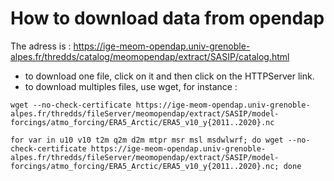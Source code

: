 # How to download data from opendap

The adress is : https://ige-meom-opendap.univ-grenoble-alpes.fr/thredds/catalog/meomopendap/extract/SASIP/catalog.html
  - to download one file, click on it and then click on the HTTPServer link.
  - to download multiples files, use wget, for instance :
  
```
wget --no-check-certificate https://ige-meom-opendap.univ-grenoble-alpes.fr/thredds/fileServer/meomopendap/extract/SASIP/model-forcings/atmo_forcing/ERA5_Arctic/ERA5_v10_y{2011..2020}.nc
```

```
for var in u10 v10 t2m q2m d2m mtpr msr msl msdwlwrf; do wget --no-check-certificate https://ige-meom-opendap.univ-grenoble-alpes.fr/thredds/fileServer/meomopendap/extract/SASIP/model-forcings/atmo_forcing/ERA5_Arctic/ERA5_v10_y{2011..2020}.nc; done
```

